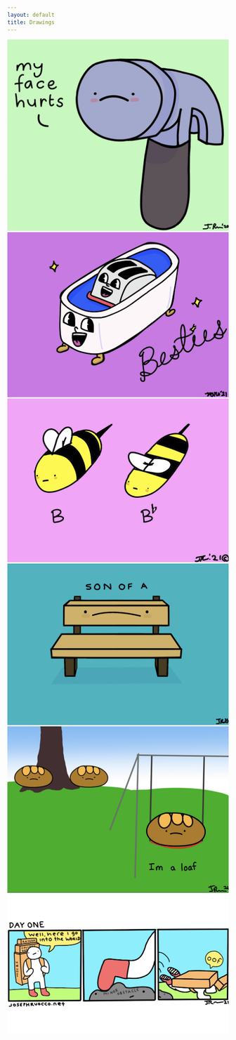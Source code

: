 ```yaml
---
layout: default
title: Drawings
---
```

![My Face Hurts](/assets/hammer.jpg)
<br />
![Besties](/assets/besties.jpg)
<br />
![Bee](/assets/bee.jpg)
<br />
![Son Of A Bench](/assets/bench.jpg)
<br />
![a loaf](/assets/bread.jpg)
<br />
![day one](/assets/day_one.jpg)





